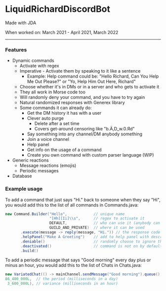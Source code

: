 # LiquidRichardDiscordBot
Made with JDA

When worked on: March 2021 - April 2021, March 2022

- - -

### Features

* Dynamic commands
  * Activate with regex
  * Imperative - Activate them by speaking to it like a sentence
    * Example: Help command could be: "Hello Richard, Can You Help Me Out Please?" or "Yo, Help Him Out Here, Richard"
  * Choose whether it's in DMs or in a server and who gets to activate it
  * They all work in Morse code too
  * Will randomly deny your command, and you have to try again
  * Natural randomized responses with Generex library
  * Some commands it can already do:
    * Get the DM history it has with a user
    * Clever auto purge
      * Delete after a set time
      * Covers get-around censoring like "b.Ä,D_w.0.Яd"
    * Say something into any channel/DM anybody something
    * Join a voice channel
    * Help panel
    * Get info on the usage of a command
    * Create you own command with custom parser language (WIP)
* Generic reactions
  * Message reactions (emojis)
  * Periodic messages
* Database

### Example usage

To add a command that just says "Hi." back to someone when they say "Hi",
you would add this to the list of all commands in Commands.java:
```java
new Command.Builder("Hello",            // unique name
                    "[Hh][Ii]\\s",      // regex to activate it
                    DEFAULT,            // who can use it (anybody can here)
                    GUILD_AND_PRIVATE)  // where it can be used
       .execute(message -> reply(message, "Hi.")) // the response code
       .helpPanel("Make A Greeting")    // add to help panel with description
       .deniable()                      // randomly choose to ignore their greeting
       .deactivated()                   // command is not on by default
       .build()
```

To add a periodic message that says "Good morning" every day plus or minus an hour,
you would add this to the list of Chats in Chats.java:
```java
new VariatedChat(() -> mainChannel.sendMessage("Good morning").queue(),
86_400_000L,  // the period (milliseconds in a day)
 3_600_000L), // variance (milliseconds in an hour)
```
